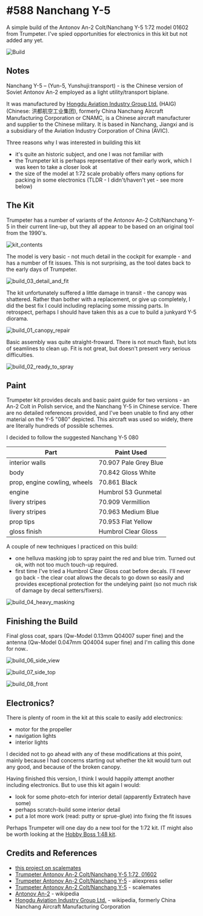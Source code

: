 # #588 Nanchang Y-5

A simple build of the Antonov An-2 Colt/Nanchang Y-5 1:72  model 01602 from Trumpeter. I've spied opportunities for electronics in this kit but not added any yet.

![Build](./assets/NanChangY5_build.jpg?raw=true)

## Notes

Nanchang Y-5 – (Yun-5, Yunshuji:transport) - is the Chinese version of Soviet Antonov An-2 employed as a light utility/transport biplane.

It was manufactured by [Hongdu Aviation Industry Group Ltd.](https://en.wikipedia.org/wiki/Hongdu) (HAIG) (Chinese: 洪都航空工业集团), formerly China Nanchang Aircraft Manufacturing Corporation or CNAMC, is a Chinese aircraft manufacturer and supplier to the Chinese military. It is based in Nanchang, Jiangxi and is a subsidiary of the Aviation Industry Corporation of China (AVIC).

Three reasons why I was interested in building this kit

* it's quite an historic subject, and one I was not familiar with
* the Trumpeter kit is perhaps representative of their early work, which I was keen to take a closer look at
* the size of the model at 1:72 scale probably offers many options for packing in some electronics (TLDR - I didn't/haven't yet - see more below)

## The Kit

Trumpeter has a number of variants of the Antonov An-2 Colt/Nanchang Y-5 in their current line-up,
but they all appear to be based on an original tool from the 1990's.

![kit_contents](./assets/kit_contents.jpg?raw=true)

The model is very basic - not much detail in the cockpit for example - and has a number of fit issues.
This is not surprising, as the tool dates back to the early days of Trumpeter.

![build_03_detail_and_fit](./assets/build_03_detail_and_fit.jpg?raw=true)

The kit unfortunately suffered a little damage in transit - the canopy was shattered.
Rather than bother with a replacement, or give up completely, I did the best fix I could including replacing some missing parts.
In retrospect, perhaps I should have taken this as a cue to build a junkyard Y-5 diorama.

![build_01_canopy_repair](./assets/build_01_canopy_repair.jpg?raw=true)

Basic assembly was quite straight-froward. There is not much flash, but lots of seamlines to clean up.
Fit is not great, but doesn't present very serious difficulties.

![build_02_ready_to_spray](./assets/build_02_ready_to_spray.jpg?raw=true)

## Paint

Trumpeter kit provides decals and basic paint guide for two versions - an An-2 Colt in Polish service, and the Nanchang Y-5 in Chinese service.
There are no detailed references provided, and I've been unable to find any other material on the Y-5 "080" depicted.
This aircraft was used so widely, there are literally hundreds of possible schemes.

I decided to follow the suggested Nanchang Y-5 080

| Part                         | Paint Used |
|------------------------------|------|
| interior walls               | 70.907 Pale Grey Blue |
| body                         | 70.842 Gloss White |
| prop, engine cowling, wheels | 70.861 Black |
| engine                       | Humbrol 53 Gunmetal |
| livery stripes               | 70.909 Vermillion |
| livery stripes               | 70.963 Medium Blue |
| prop tips                    | 70.953 Flat Yellow |
| gloss finish                 | Humbrol Clear Gloss |

A couple of new techniques I practiced on this build:

* one helluva masking job to spray paint the red and blue trim. Turned out ok, with not too much touch-up required.
* first time I've tried a Humbrol Clear Gloss coat before decals. I'll never go back - the clear coat allows the decals to go down so easily and provides exceptional protection for the undelying paint (so not much risk of damage by decal setters/fixers).

![build_04_heavy_masking](./assets/build_04_heavy_masking.jpg?raw=true)

## Finishing the Build

Final gloss coat, spars (Qw-Model 0.13mm Q04007 super fine) and the antenna (Qw-Model 0.047mm Q04004 super fine) and I'm calling this done for now..

![build_06_side_view](./assets/build_06_side_view.jpg?raw=true)

![build_07_side_top](./assets/build_07_side_top.jpg?raw=true)

![build_08_front](./assets/build_08_front.jpg?raw=true)

## Electronics?

There is plenty of room in the kit at this scale to easily add electronics:

* motor for the propeller
* navigation lights
* interior lights

I decided not to go ahead with any of these modifications at this point, mainly because I had concerns starting out whether the kit would turn out any good, and because of the broken canopy.

Having finished this version, I think I would happily attempt another including electronics. But to use this kit again I would:

* look for some photo-etch for interior detail (apparently Extratech have some)
* perhaps scratch-build some interior detail
* put a lot more work (read: putty or sprue-glue) into fixing the fit issues

Perhaps Trumpeter will one day do a new tool for the 1:72 kit. IT might also be worth looking at the
[Hobby Boss 1:48 kit](https://www.scalemates.com/kits/hobbyboss-81705-antonov-an-2-an-2cx-colt--101399).

## Credits and References

* [this project on scalemates](https://www.scalemates.com/profiles/mate.php?id=74137&p=projects&project=96498)
* [Trumpeter Antonov An-2 Colt/Nanchang Y-5 1:72, 01602](http://www.trumpeter-china.com/index.php?g=home&m=product&a=show&id=2333&l=en)
* [Trumpeter Antonov An-2 Colt/Nanchang Y-5](https://www.aliexpress.com/item/32972860834.html) - aliexpress seller
* [Trumpeter Antonov An-2 Colt/Nanchang Y-5](https://www.scalemates.com/kits/trumpeter-01602-antonov-an-2-colt-nanchang-y-5--102676) - scalemates
* [Antonov An-2](https://en.wikipedia.org/wiki/Antonov_An-2) - wikipedia
* [Hongdu Aviation Industry Group Ltd.](https://en.wikipedia.org/wiki/Hongdu) - wikipedia, formerly China Nanchang Aircraft Manufacturing Corporation
